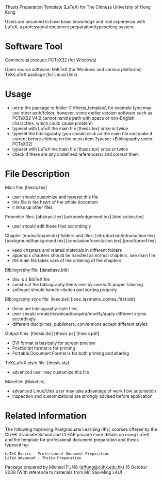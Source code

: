 Thesis Preparation Template (LaTeX)
	for The Chinese University of Hong Kong

Users are assumed to have basic knowledge and real experience with LaTeX,
a professional document preparation/typesetting system.



Software Tool
=============

Commercial product:
	PCTeX32 (for Windows)

Open source software:
	MiKTeX (for Windows and various platforms)
	TeX/LaTeX package (for Linux/Unix)



Usage
=====

- unzip the package to folder C:\thesis_template\ for example
  (you may use other path/folder, however, some earlier version software
   such as PCTeX32 V4.2 cannot handle path with space or non-English
   characters, which could cause problem)
- typeset with LaTeX the main file [thesis.tex] once or twice
- typeset the bibliography
  (you should click on the main file and make it current before
   clicking on the menu item Typeset->Bibliography under PCTeX32)
- typeset with LaTeX the main file [thesis.tex] once or twice
- check if there are any undefined reference(s) and correct them



File Description
================

Main file:
	[thesis.tex]
- user should customize and typeset this file
- this file is the heart of the whole document
- it links up other files

Preamble files:
	[abstract.tex]
	[acknowledgement.tex]
	[dedication.tex]
- user should edit these files accordingly

Chapter (normal/appendix) folders and files:
	[introduction/introduction.tex]
	[background/background.tex]
	[conclusion/conclusion.tex]
	[proof/proof.tex]
- keep chapters and related materials in different folders
- appendix chapters should be handled as normal chapters, see main file
- the main file takes care of the ordering of the chapters

Bibliography file:
	[database.bib]
- this is a BibTeX file
- construct the bibliography items one-by-one with proper labeling
- software should handle citation and sorting properly

Bibliography style file:
	[ieee.bst]
	[ieee_lastname_comes_first.bst]
- these are bibliography style files
- user should create/download/acquire/modify/apply different styles accordingly
- different disciplines, publishers, conventions accept different styles

Output files:
	[thesis.dvi]
	[thesis.ps]
	[thesis.pdf]
- DVI format is basically for screen preview
- PostScript format is for printing
- Portable Document Format is for both printing and sharing



TeX/LaTeX style file:
	[thesis.sty]
- advanced user may customize this file

Makefile:
	[Makefile]
- advanced Linux/Unix user may take advantage of work flow automation
- inspection and customizations are strongly advised before application



Related Information
===================

The following Improving Postgraduate Learning (IPL) courses offered by the CUHK
Graduate School and CLEAR provide more details on using LaTeX and the template
for professional document preparation and thesis typesetting:

	LaTeX Basics - Professional Document Preparation
	LaTeX Advanced - Thesis Preparation



Package prepared by
Michael FUNG (pffung@cuhk.edu.hk)
16 October 2008
(With reference to materials from Mr. Sau-Ming LAU)

